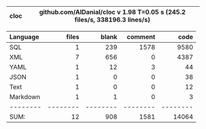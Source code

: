 cloc|github.com/AlDanial/cloc v 1.98  T=0.05 s (245.2 files/s, 338196.3 lines/s)
--- | ---

Language|files|blank|comment|code
:-------|-------:|-------:|-------:|-------:
SQL|1|239|1578|9580
XML|7|656|0|4387
YAML|1|12|3|44
JSON|1|0|0|38
Text|1|0|0|12
Markdown|1|1|0|3
--------|--------|--------|--------|--------
SUM:|12|908|1581|14064
